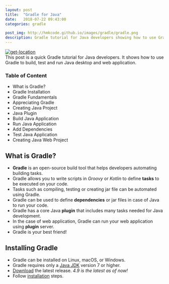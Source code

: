 ```yaml
---
layout: post
title:  "Gradle for Java"
date:   2018-07-22 09:43:00
categories: gradle

post_img: http://hmkcode.github.io/images/gradle/gradle.png
description: Gradle tutorial for Java developers showing how to use Gradle to automate Java building tasks
---
```

<p style="text-align: justify;">
	<a href="http://hmkcode.github.io/images/gradle/gradle.png">
		<img class="size-full wp-image-315 aligncenter" src="http://hmkcode.github.io/images/gradle/gradle.png" alt="get-location" />
	</a>
	<br/>
	This post is a quick Gradle tutorial for Java developers. It shows how to use Gradle to build, test and run Java desktop and web application.
	
</p>


### Table of Content
- What is Gradle?
- Gradle Installation
- Gradle Fundamentals
- Appreciating Gradle
- Creating Java Project
- Java Plugin
- Build Java Application
- Run Java Application
- Add Dependencies
- Test Java Application
- Creating Java Web Project

<!-- 	- Core & Custom Plugin - Repository & Dependencies -->

## What is Gradle?

- **Gradle** is an open-source build tool that helps developers automating building tasks.
- Gradle allows you to write scripts in *Groovy* or *Kotlin* to define **tasks** to be executed on your code.
- Tasks such as compiling, testing or creating jar file can be automated using Gradle.
- Gradle can be used to define **dependencies** or jar files in case of Java to run your code.
- Gradle has a core Java **plugin** that includes many tasks needed for Java development.
- In the case of web application, Gradle can run your web application using **plugin** server.
- Gradle is your best friend!

 
## Installing Gradle 

- Gradle can be installed on Linux, macOS, or Windows.
- Gradle requires only a [Java JDK](http://www.oracle.com/technetwork/java/javase/downloads/index.html) version 7 or higher.
- [Download](https://gradle.org/releases) the latest release. _4.9 is the latest as of now!_
- Follow [installation](https://docs.gradle.org/current/userguide/installation.html#_installing_manually) steps. 
